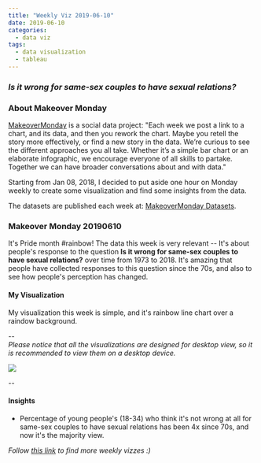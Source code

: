 ```yaml
---
title: "Weekly Viz 2019-06-10"
date: 2019-06-10
categories:
  - data viz
tags:
  - data visualization
  - tableau
---
```


### *Is it wrong for same-sex couples to have sexual relations?*


### About Makeover Monday

[MakeoverMonday](http://www.makeovermonday.co.uk/) is a social data project:
"Each week we post a link to a chart, and its data, and then you rework the chart.
Maybe you retell the story more effectively, or find a new story in the data.
We’re curious to see the different approaches you all take. Whether it’s a simple bar chart or an elaborate infographic, we encourage everyone of all skills to partake.
Together we can have broader conversations about and with data."

Starting from Jan 08, 2018, I decided to put aside one hour on Monday weekly to create some visualization and find some insights from the data.

The datasets are published each week at: [MakeoverMonday Datasets](http://www.makeovermonday.co.uk/data/).

### Makeover Monday 20190610

It's Pride month #rainbow! The data this week is very relevant -- It's about people's response to the question **Is it wrong for same-sex couples to have sexual relations?** over time from 1973 to 2018. It's amazing that people have collected responses to this question since the 70s, and also to see how people's perception has changed.  

#### My Visualization

My visualization this week is simple, and it's rainbow line chart over a raindow background.  

--  
*Please notice that all the visualizations are designed for desktop view, so it is recommended to view them on a desktop device.*  

<div class='tableauPlaceholder' id='viz1560225163740' style='position: relative'>
<noscript><a href='#'>
  <img alt=' ' src='https:&#47;&#47;public.tableau.com&#47;static&#47;images&#47;Ma&#47;MakeOverMonday20190610&#47;Isitwrongforsame-sexcouplestohavesexualrelations&#47;1_rss.png' style='border: none' />
</a></noscript>
<object class='tableauViz'  style='display:none;'>
  <param name='host_url' value='https%3A%2F%2Fpublic.tableau.com%2F' />
  <param name='embed_code_version' value='3' />
  <param name='site_root' value='' />
  <param name='name' value='MakeOverMonday20190610&#47;Isitwrongforsame-sexcouplestohavesexualrelations' />
  <param name='tabs' value='no' />
  <param name='toolbar' value='yes' />
  <param name='static_image' value='https:&#47;&#47;public.tableau.com&#47;static&#47;images&#47;Ma&#47;MakeOverMonday20190610&#47;Isitwrongforsame-sexcouplestohavesexualrelations&#47;1.png' /> 
  <param name='animate_transition' value='yes' />
  <param name='display_static_image' value='yes' />
  <param name='display_spinner' value='yes' />
  <param name='display_overlay' value='yes' />
  <param name='display_count' value='yes' />
</object></div>           
<script type='text/javascript'>            
  var divElement = document.getElementById('viz1560225163740');  
  var vizElement = divElement.getElementsByTagName('object')[0];   
  vizElement.style.width='800px';vizElement.style.height='627px';     
  var scriptElement = document.createElement('script');                
  scriptElement.src = 'https://public.tableau.com/javascripts/api/viz_v1.js';      
  vizElement.parentNode.insertBefore(scriptElement, vizElement);             
</script>
  
--  

#### Insights
* Percentage of young people's (18-34) who think it's not wrong at all for same-sex couples to have sexual relations has been 4x since 70s, and now it's the majority view.  


*Follow [this link](https://yudong-94.github.io/personal-website/project/MakeOverMonday2019/) to find more weekly vizzes :)*